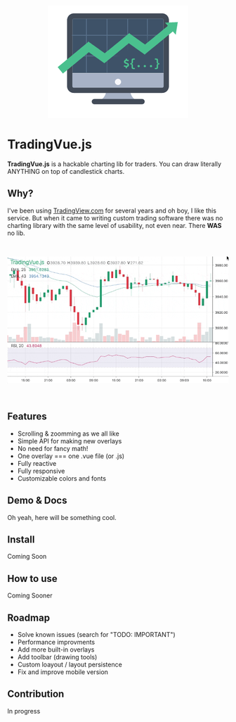 
<div align="center">
  <img width="318" heigth="256" src="assets/README-c8a97eb7.png" alt="trading-vue logo">
</div>

# TradingVue.js

**TradingVue.js** is a hackable charting lib for traders. You can draw literally ANYTHING on top of candlestick charts.

## Why?

I've been using [TradingView.com](https://www.tradingview.com) for several years and oh boy, I like this service.
But when it came to writing custom trading software there was no charting library with the same level of usability, not even near. There **WAS** no lib.

<br>

![White preview](assets/README-db7bd751.gif)

<br>


## Features

* Scrolling & zoomming as we all like
* Simple API for making new overlays
* No need for fancy math!
* One overlay === one .vue file (or .js)
* Fully reactive
* Fully responsive
* Customizable colors and fonts

## Demo & Docs

Oh yeah, here will be something cool.

## Install

Coming Soon

## How to use

Coming Sooner

## Roadmap

* Solve known issues (search for "TODO: IMPORTANT")
* Performance improvments
* Add more built-in overlays
* Add toolbar (drawing tools)
* Custom loayout / layout persistence
* Fix and improve mobile version

## Contribution

In progress
